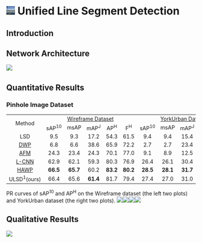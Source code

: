 [<img height="23" src="https://github.com/lh9171338/Outline/blob/master/icon.jpg"/>](https://github.com/lh9171338/Outline) Unified Line Segment Detection
===

## Introduction

## Network Architecture
<img width="700" src="https://github.com/lh9171338/Unified-Line-Segment-Detection/blob/main/figure/Network.png"/>

## Quantitative Results
### Pinhole Image Dataset
<html>
<table align="center">
    <tr>
        <td rowspan="2" align="center">Method</td> 
        <td colspan="5" align="center"><a href="https://github.com/huangkuns/wireframe">Wireframe Dataset</a></td>
        <td colspan="5" align="center"><a href="http://www.elderlab.yorku.ca/resources/york-urban-line-segment-database-information/">YorkUrban Dataset</a></td>
        <td rowspan="2" align="center">FPS</td>     
    </tr>
    <tr>
        <td align="center">sAP<sup>10</sup></td>
        <td align="center">msAP</td>     
        <td align="center">mAP<sup>J</sup></td>    
        <td align="center">AP<sup>H</sup></td>    
        <td align="center">F<sup>H</sup></td>  
        <td align="center">sAP<sup>10</sup></td>
        <td align="center">msAP</td>     
        <td align="center">mAP<sup>J</sup></td>    
        <td align="center">AP<sup>H</sup></td>    
        <td align="center">F<sup>H</sup></td>      
    </tr>  
    <tr>
        <td align="center">LSD</td>
        <td align="center">9.5</td>
        <td align="center">9.3</td>    
        <td align="center">17.2</td>    
        <td align="center">54.3</td>    
        <td align="center">61.5</td>    
        <td align="center">9.4</td>
        <td align="center">9.4</td>    
        <td align="center">15.4</td>    
        <td align="center">49.7</td>    
        <td align="center">60.0</td>          
        <td align="center"><b>50.9</b></td>          
    </tr>    
    <tr>
        <td align="center"><a href="https://github.com/huangkuns/wireframe">DWP</a></td>
        <td align="center">6.8</td> 
        <td align="center">6.6</td>    
        <td align="center">38.6</td>    
        <td align="center">65.9</td>    
        <td align="center">72.2</td>    
        <td align="center">2.7</td> 
        <td align="center">2.7</td>    
        <td align="center">23.4</td>    
        <td align="center">51.6</td>    
        <td align="center">62.3</td>   
        <td align="center">2.3</td>          
    </tr>    
    <tr>
        <td align="center"><a href="https://github.com/cherubicXN/afm_cvpr2019">AFM</a></td>
        <td align="center">24.3</td>
        <td align="center">23.4</td>    
        <td align="center">24.3</td>    
        <td align="center">70.1</td>    
        <td align="center">77.0</td>    
        <td align="center">9.1</td>
        <td align="center">8.9</td>    
        <td align="center">12.5</td>    
        <td align="center">48.5</td>    
        <td align="center">63.2</td>    
        <td align="center">14.3</td>          
    </tr> 
    <tr>
        <td align="center"><a href="https://github.com/zhou13/lcnn">L-CNN</a></td>
        <td align="center">62.9</td>
        <td align="center">62.1</td>    
        <td align="center">59.3</td>    
        <td align="center">80.3</td>    
        <td align="center">76.9</td>    
        <td align="center">26.4</td>
        <td align="center">26.1</td>    
        <td align="center">30.4</td>    
        <td align="center">57.8</td>    
        <td align="center">61.6</td>    
        <td align="center">13.7</td>          
    </tr>    
    <tr>
        <td align="center"><a href="https://github.com/cherubicXN/hawp">HAWP</a></td>
        <td align="center"><b>66.5</b></td>
        <td align="center"><b>65.7</b></td>    
        <td align="center">60.2</td>    
        <td align="center"><b>83.2</b></td>    
        <td align="center"><b>80.2</b></td>    
        <td align="center"><b>28.5</b></td>
        <td align="center"><b>28.1</b></td>    
        <td align="center"><b>31.7</b></td>    
        <td align="center"><b>58.8</b></td>    
        <td align="center"><b>64.8</b></td>   
        <td align="center">30.9</td>          
    </tr>   
    <tr>
        <td align="center">ULSD<sup>1</sup>(ours)</td>
        <td align="center">66.4</td>
        <td align="center">65.6</td>    
        <td align="center"><b>61.4</b></td>    
        <td align="center">81.7</td>    
        <td align="center">79.4</td>    
        <td align="center">27.4</td>
        <td align="center">27.0</td>    
        <td align="center">31.0</td>    
        <td align="center">56.5</td>    
        <td align="center">63.3</td>          
        <td align="center">40.6</td>          
    </tr>   
</table>
</html>

PR curves of sAP<sup>10</sup> and AP<sup>H</sup> on the Wireframe dataset (the left two plots) and YorkUrban dataset (the right two plots).
<img width="230" src="https://github.com/lh9171338/Unified-Line-Segment-Detection/blob/main/figure/wireframe-sAP10.png"/><img width="230" src="https://github.com/lh9171338/Unified-Line-Segment-Detection/blob/main/figure/wireframe-APH.png"/><img width="230" src="https://github.com/lh9171338/Unified-Line-Segment-Detection/blob/main/figure/york-sAP10.png"/><img width="230" src="https://github.com/lh9171338/Unified-Line-Segment-Detection/blob/main/figure/york-APH.png"/>

## Qualitative Results
<img width="700" src="https://github.com/lh9171338/Unified-Line-Segment-Detection/blob/main/figure/Qualitative_results.png"/>
